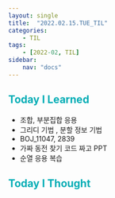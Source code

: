 ```yaml
---
layout: single
title:  "2022.02.15.TUE_TIL"
categories: 
    - TIL
tags: 
    - [2022-02, TIL]
sidebar:
    nav: "docs"
---
```



## <a style="color:#00adb5">Today I Learned</a>
 - 조합, 부분집합 응용 
 - 그리디 기법 , 분할 정보 기법
 - BOJ_11047, 2839
 - 가짜 동전 찾기 코드 짜고 PPT
 - 순열 응용 복습 
 
## <a style="color:#00adb5">Today I Thought</a>
 